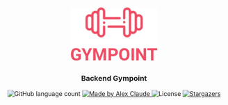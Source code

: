 <h1 align="center">
  <img alt="Gympoint" title="Gympoint" src="logo.png" width="200px" />
</h1>

<h3 align="center">
  Backend Gympoint
</h3>



<p align="center">
  <img alt="GitHub language count" src="https://img.shields.io/github/languages/count/abauruel/GymPoint-BackEnd?color=%2304D361">

  <a href="https://github.com/abauruel">
    <img alt="Made by Alex Claude" src="https://img.shields.io/badge/made%20by-Alex Claude-%2304D361">
  </a>

  <img alt="License" src="https://img.shields.io/badge/license-MIT-%2304D361">

  <a href="https://github.com/abauruel/GymPoint-BackEnd">
    <img alt="Stargazers" src="https://img.shields.io/github/stars/abauruel/GymPoint-BackEnd?style=social">
  </a>
</p>

